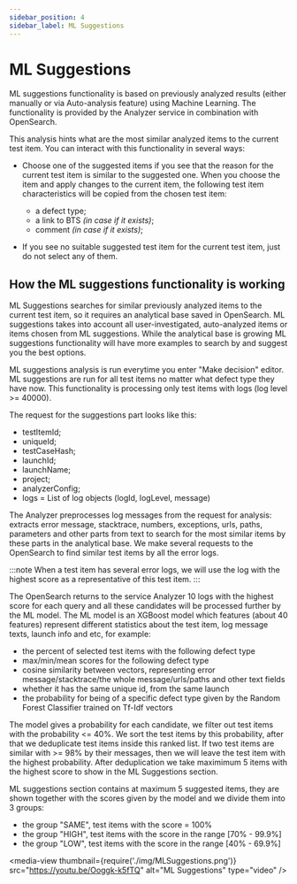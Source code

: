 ```yaml
---
sidebar_position: 4
sidebar_label: ML Suggestions
---
```


# ML Suggestions

ML suggestions functionality is based on previously analyzed results (either manually or via Auto-analysis feature) using Machine Learning. The functionality is provided by the Analyzer service in combination with OpenSearch.

This analysis hints what are the most similar analyzed items to the current test item. You can interact with this functionality in several ways:
* Choose one of the suggested items if you see that the reason for the current test item is similar to the suggested one. When you choose the item and apply changes to the current item, the following test item characteristics will be copied from the chosen test item:
    * a defect type;
    * a link to BTS _(in case if it exists)_;
    * comment _(in case if it exists)_;

* If you see no suitable suggested test item for the current test item, just do not select any of them.

## How the ML suggestions functionality is working

ML Suggestions searches for similar previously analyzed items to the current test item, so it requires an analytical base saved in OpenSearch. ML suggestions takes into account all user-investigated, auto-analyzed items or items chosen from ML suggestions. While the analytical base is growing ML suggestions functionality will have more examples to search by and suggest you the best options.

ML suggestions analysis is run everytime you enter "Make decision" editor. ML suggestions are run for all test items no matter what defect type they have now. This functionality is processing only test items with logs (log level >= 40000).

The request for the suggestions part looks like this:
* testItemId;
* uniqueId;
* testCaseHash;
* launchId;
* launchName;
* project;
* analyzerConfig;
* logs = List of log objects (logId, logLevel, message)

The Analyzer preprocesses log messages from the request for analysis: extracts error message, stacktrace, numbers, exceptions, urls, paths, parameters and other parts from text to search for the most similar items by these parts in the analytical base. We make several requests to the OpenSearch to find similar test items by all the error logs.

:::note
When a test item has several error logs, we will use the log with the highest score as a representative of this test item.
:::

The OpenSearch returns to the service Analyzer 10 logs with the highest score for each query and all these candidates will be processed further by the ML model. The ML model is an XGBoost model which features (about 40 features) represent different statistics about the test item, log message texts, launch info and etc, for example:
* the percent of selected test items with the following defect type
* max/min/mean scores for the following defect type
* cosine similarity between vectors, representing error message/stacktrace/the whole message/urls/paths and other text fields
* whether it has the same unique id, from the same launch
* the probability for being of a specific defect type given by the Random Forest Classifier trained on Tf-Idf vectors

The model gives a probability for each candidate, we filter out test items with the probability <= 40%. We sort the test items by this probability, after that we deduplicate test items inside this ranked list. If two test items are similar with >= 98% by their messages, then we will leave the test item with the highest probability. After deduplication we take maximimum 5 items with the highest score to show in the ML Suggestions section.

ML suggestions section contains at maximum 5 suggested items, they are shown together with the scores given by the model and we divide them into 3 groups:
* the group "SAME", test items with the score = 100%
* the group "HIGH", test items with the score in the range [70% - 99.9%]
* the group "LOW", test items with the score in the range [40% - 69.9%]

<media-view thumbnail={require('./img/MLSuggestions.png')} src="https://youtu.be/Ooggk-k5fTQ" alt="ML Suggestions" type="video" />
